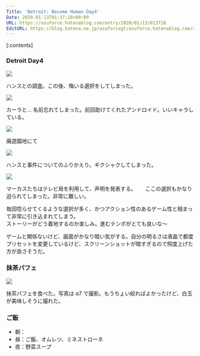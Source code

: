 ```yaml
---
Title: 'Detroit: Become Human Day4'
Date: 2020-01-13T01:37:28+09:00
URL: https://asuforce.hatenablog.com/entry/2020/01/13/013728
EditURL: https://blog.hatena.ne.jp/asuforcegt/asuforce.hatenablog.com/atom/entry/26006613496834537
---
```


[:contents]

### Detroit Day4


<span itemtype="http://schema.org/Photograph" itemscope="itemscope"><img class="magnifiable" src="https://lh3.googleusercontent.com/-eplj8_81dq4/XhtIytzZ_VI/AAAAAAABFIY/B2_H5J-dq0UiliniU8oG1irj9BRxtoowACE0YBhgL/s1200/Detroit%2B%2BBecome%2BHuman%2BScreenshot%2B2020.01.12%2B-%2B22.55.48.88.png" itemprop="image"></span>

ハンスとの調査。この後、悔いる選択をしてしまった。

<span itemtype="http://schema.org/Photograph" itemscope="itemscope"><img class="magnifiable" src="https://lh3.googleusercontent.com/-NjD4R-wLyEs/XhtIx0-Cx8I/AAAAAAABFIU/Iv1hiXQdA545hD8CwiEBt1bfyj7Jel4XgCE0YBhgL/s1200/Detroit%2B%2BBecome%2BHuman%2BScreenshot%2B2020.01.12%2B-%2B23.16.40.85.png" itemprop="image"></span>

カーラと... 名前忘れてしまった。前回助けてくれたアンドロイド。いいキャラしている。

<span itemtype="http://schema.org/Photograph" itemscope="itemscope"><img class="magnifiable" src="https://lh3.googleusercontent.com/-1o4KuojStoM/XhtIysJZXzI/AAAAAAABFIQ/3Y-DVpguYXIWbSwHnGoZ1zi-32OEiO0HwCE0YBhgL/s1200/Detroit%2B%2BBecome%2BHuman%2BScreenshot%2B2020.01.12%2B-%2B23.24.47.16.png" itemprop="image"></span>

廃遊園地にて

<span itemtype="http://schema.org/Photograph" itemscope="itemscope"><img class="magnifiable" src="https://lh3.googleusercontent.com/-tGRrEYnI83U/XhtIykFQErI/AAAAAAABFIM/mWbtjNkDAq0x-kUUaV6CUR57CFoSVFibwCE0YBhgL/s1200/Detroit%2B%2BBecome%2BHuman%2BScreenshot%2B2020.01.12%2B-%2B23.28.42.76.png" itemprop="image"></span>

ハンスと事件についてのふりかえり。ギクシャクしてしまった。

<span itemtype="http://schema.org/Photograph" itemscope="itemscope"><img class="magnifiable" src="https://lh3.googleusercontent.com/-y5HL4Tm6Khw/XhtIys1NWrI/AAAAAAABFIE/S13_KN0dA0gOjXzgwZHvhlojJHcMECPCQCE0YBhgL/s1200/Detroit%2B%2BBecome%2BHuman%2BScreenshot%2B2020.01.12%2B-%2B23.45.11.68.png" itemprop="image"></span>

マーカスたちはテレビ局を利用して、声明を発表する。　　
ここの選択もかなり迫られてしまった。非常に難しい。

毎回唸らせてくるような選択が多く、かつアクション性のあるゲーム性と相まって非常に引き込まれてしまう。  
ストーリーがどう着地するのか楽しみ。進むテンポがとても良いな～

ゲームと関係ないけど、画面がかなり暗い気がする。自分の明るさは液晶で都度プリセットを変更しているけど、スクリーンショットが暗すぎるので照度上げた方が良さそうだ。

###  抹茶パフェ

<span itemtype="http://schema.org/Photograph" itemscope="itemscope"><img class="magnifiable" src="https://lh3.googleusercontent.com/-HP2zCgRyyxs/XhtIkmRI5nI/AAAAAAABFII/eO_JJwvWZ_ooeUj_b9xiQME8EkSMhLcyQCE0YBhgL/s1200/DSC00494.jpg" itemprop="image"></span>

抹茶パフェを食べた。写真は α7 で撮影。もうちょい絞ればよかったけど、白玉が美味しそうに撮れた。

### ご飯

- 朝：
- 昼：ご飯、オムレツ、ミネストローネ
- 夜：野菜スープ
